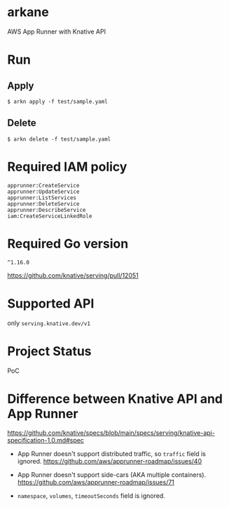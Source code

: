 # arkane

AWS App Runner with Knative API

# Run

## Apply

```
$ arkn apply -f test/sample.yaml
```

## Delete

```
$ arkn delete -f test/sample.yaml
```

# Required IAM policy

```
apprunner:CreateService
apprunner:UpdateService
apprunner:ListServices
apprunner:DeleteService
apprunner:DescribeService
iam:CreateServiceLinkedRole
```

# Required Go version

`^1.16.0`

https://github.com/knative/serving/pull/12051

# Supported API

only `serving.knative.dev/v1`

# Project Status

PoC

# Difference between Knative API and App Runner

https://github.com/knative/specs/blob/main/specs/serving/knative-api-specification-1.0.md#spec

- App Runner doesn't support distributed traffic, so `traffic` field is ignored.
https://github.com/aws/apprunner-roadmap/issues/40

- App Runner doesn't support side-cars (AKA multiple containers).
https://github.com/aws/apprunner-roadmap/issues/71

- `namespace`, `volumes`, `timeoutSeconds` field is ignored.